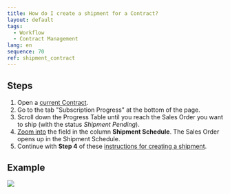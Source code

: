 ```yaml
---
title: How do I create a shipment for a Contract?
layout: default
tags:
  - Workflow
  - Contract Management
lang: en
sequence: 70
ref: shipment_contract
---
```


## Steps
1. Open a [current Contract](Create_contract).
1. Go to the tab "Subscription Progress" at the bottom of the page.
1. Scroll down the Progress Table until you reach the Sales Order you want to ship (with the status *Shipment Pending*).
1. [Zoom into](Zoom_into_table_field) the field in the column **Shipment Schedule**. The Sales Order opens up in the Shipment Schedule.
1. Continue with **Step 4** of these [instructions for creating a shipment](Ship_SalesOrder).

## Example
![](assets/shipment_contract.gif)
